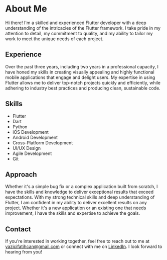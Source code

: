 # About Me

Hi there! I'm a skilled and experienced Flutter developer with a deep understanding of the intricacies of the Flutter framework. I take pride in my attention to detail, my commitment to quality, and my ability to tailor my work to meet the unique needs of each project.

## Experience

Over the past three years, including two years in a professional capacity, I have honed my skills in creating visually appealing and highly functional mobile applications that engage and delight users. My expertise in using Flutter allows me to deliver top-notch projects quickly and efficiently, while adhering to industry best practices and producing clean, sustainable code.

## Skills

- Flutter
- Dart
- Python
- iOS Development
- Android Development
- Cross-Platform Development
- UI/UX Design
- Agile Development
- Git

## Approach

Whether it's a simple bug fix or a complex application built from scratch, I have the skills and knowledge to deliver exceptional results that exceed expectations. With my strong technical skills and deep understanding of Flutter, I am confident in my ability to deliver excellent results on any project. Whether it's a new application or an existing one that needs improvement, I have the skills and expertise to achieve the goals.

## Contact

If you're interested in working together, feel free to reach out to me at yazicifatihcan@gmail.com or connect with me on [LinkedIn](https://www.linkedin.com/in/fatih-can-yazici-409497172). I look forward to hearing from you!




 


                                                               





  



  









<!---
yazicifatihcan/yazicifatihcan is a ✨ special ✨ repository because its `README.md` (this file) appears on your GitHub profile.
You can click the Preview link to take a look at your changes.
--->
